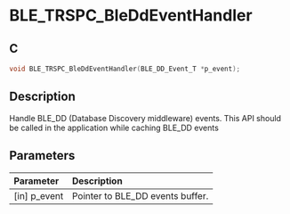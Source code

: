 # BLE_TRSPC_BleDdEventHandler

## C

```c
void BLE_TRSPC_BleDdEventHandler(BLE_DD_Event_T *p_event);
```

## Description

Handle BLE_DD (Database Discovery middleware) events.
This API should be called in the application while caching BLE_DD events

## Parameters

|Parameter|Description|
|:---|:---|
|\[in\] p_event|Pointer to BLE_DD events buffer.|

